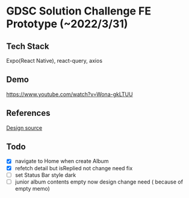 # GDSC Solution Challenge FE Prototype (~2022/3/31)

## Tech Stack
Expo(React Native), react-query, axios

## Demo
https://www.youtube.com/watch?v=Wona-gkLTUU


## References

[Design source](https://www.figma.com/file/n39SVVbKCyafDB08HDKd22/Untitled?node-id=82%3A2)

## Todo
- [x] navigate to Home when create Album
- [x] refetch detail but isReplied not change need fix
- [ ] set Status Bar style dark
- [ ] junior album contents empty now design change need ( because of empty memo)
